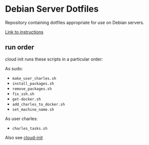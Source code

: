 # Debian Server Dotfiles

Repository containing dotfiles appropriate for use on Debian servers.

[Link to instructions](https://charlesreid1.com:3000/dotfiles/vanilla)

## run order 

cloud init runs these scripts in a particular order:

As sudo:

* `make_user_charles.sh`
* `install_packages.sh`
* `remove_packages.sh`
* `fix_ssh.sh`
* `get-docker.sh`
* `add_charles_to_docker.sh`
* `set_machine_name.sh`

As user charles:

* `charles_tasks.sh`

Also see [cloud-init](https://charlesreid1.com:3000/dotfiles/cloud-init)

